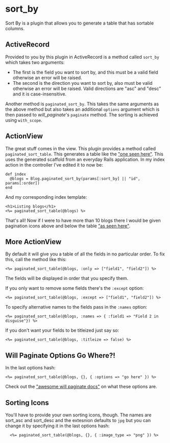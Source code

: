 # sort_by

Sort By is a plugin that allows you to generate a table that has sortable columns.

## ActiveRecord

Provided to you by this plugin in ActiveRecord is a method called `sort_by` which takes two arguments:

* The first is the field you want to sort by, and this must be a valid field otherwise an error will be raised.
* The second is the direction you want to sort by, also must be valid otherwise an error will be raised. Valid directions are "asc" and "desc" and it is case-insensitive.

Another method is `paginated_sort_by`. This takes the same arguments as the above method but also takes an additional `options` argument which is then passed to _will\_paginate_'s `paginate` method. The sorting is achieved using `with_scope`.

## ActionView

The great stuff comes in the view. This plugin provides a method called `paginated_sort_table`. This generates a table like the ["one seen here"](http://skitch.com/radarlistener/bam21/blogs-index "one seen here"). This uses the generated scaffold from an everyday Rails application. In my index action in the controller I've edited it to now be:
   
    def index
      @blogs = Blog.paginated_sort_by(params[:sort_by] || "id", params[:order])
    end
    
And my corresponding index template:

    <h1>Listing blogs</h1>
    <%= paginated_sort_table(@blogs) %>
    
That's all! Now if I were to have more than 10 blogs there I would be given pagination icons above and below the table ["as seen here"](http://skitch.com/radarlistener/bam4m/blogs-index "as seen here").

## More ActionView

By default it will give you a table of all the fields in no particular order. To fix this, call the method like this:

    <%= paginated_sort_table(@blogs, :only => ["field1", "field2"]) %>
    
The fields will be displayed in order that you specify them.

If you only want to remove some fields there's the `:except` option:

    <%= paginated_sort_table(@blogs, :except => ["field1", "field2"]) %>
    
To specify alternative names to the fields pass in the `:names` option:
    
    <%= paginated_sort_table(@blogs, :names => { :field1 => "Field 2 in disguise"}) %>

If you don't want your fields to be titleized just say so:

    <%= paginated_sort_table(@blogs, :titleize => false) %>
    
## Will Paginate Options Go Where?!

In the last options hash:

    <%= paginated_sort_table(@blogs, {}, { :options => "go here" }) %>
    
Check out the ["awesome will paginate docs"](http://wiki.github.com/mislav/will_paginate) on what these options are.

## Sorting Icons

You'll have to provide your own sorting icons, though. The names are sort\_asc and sort\_desc and the extesnion defaults to `jpg` but you can change it by specifying it in the last options hash:

      <%= paginated_sort_table(@blogs, {}, { :image_type => "png" }) %>
      